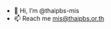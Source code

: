 - 👋 Hi, I’m @thaipbs-mis
- 📫 Reach me mis@thaipbs.or.th

<!---
thaipbs-mis/thaipbs-mis is a ✨ special ✨ repository because its `README.md` (this file) appears on your GitHub profile.
You can click the Preview link to take a look at your changes.
--->

